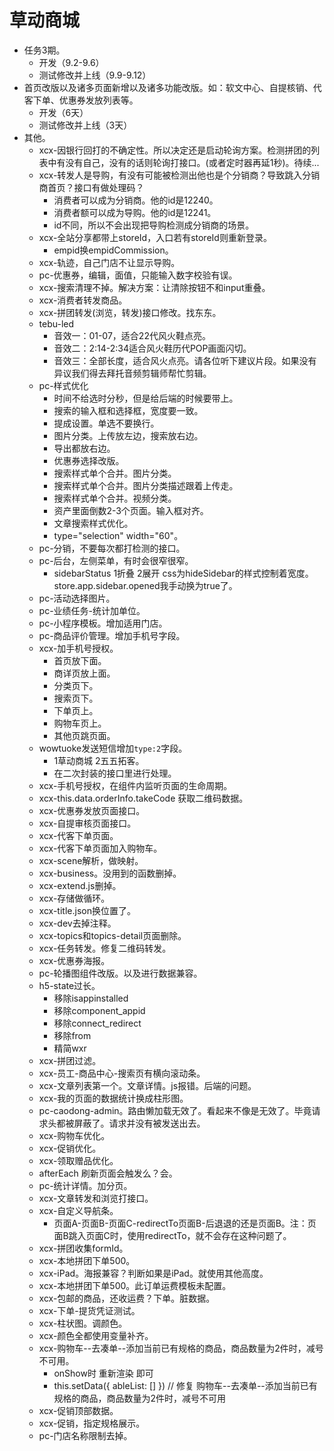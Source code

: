 # 草动商城
* 任务3期。
    - 开发（9.2-9.6）
    - 测试修改并上线（9.9-9.12）
* 首页改版以及诸多页面新增以及诸多功能改版。如：软文中心、自提核销、代客下单、优惠券发放列表等。
    - 开发（6天）
    - 测试修改并上线（3天）
* 其他。
    - xcx-因银行回打的不确定性。所以决定还是启动轮询方案。检测拼团的列表中有没有自己，没有的话则轮询打接口。(或者定时器再延1秒)。待续...
    - xcx-转发人是导购，有没有可能被检测出他也是个分销商？导致跳入分销商首页？接口有做处理码？
        - 消费者可以成为分销商。他的id是12240。
        - 消费者额可以成为导购。他的id是12241。
        - id不同，所以不会出现把导购检测成分销商的场景。
    - xcx-全站分享都带上storeId，入口若有storeId则重新登录。
        - empid换empidCommission。
    - xcx-轨迹，自己门店不让显示导购。
    - pc-优惠券，编辑，面值，只能输入数字校验有误。
    - xcx-搜索清理不掉。解决方案：让清除按钮不和input重叠。
    - xcx-消费者转发商品。
    - xcx-拼团转发(浏览，转发)接口修改。找东东。
    - tebu-led
        - 音效一：01-07，适合22代风火鞋点亮。
        - 音效二：2:14-2:34适合风火鞋历代POP画面闪切。
        - 音效三：全部长度，适合风火点亮。请各位听下建议片段。如果没有异议我们得去拜托音频剪辑师帮忙剪辑。
    - pc-样式优化
        - 时间不给选时分秒，但是给后端的时候要带上。
        - 搜索的输入框和选择框，宽度要一致。
        - 提成设置。单选不要换行。
        - 图片分类。上传放左边，搜索放右边。
        - 导出都放右边。
        - 优惠券选择改版。
        - 搜索样式单个合并。图片分类。
        - 搜索样式单个合并。图片分类描述跟着上传走。
        - 搜索样式单个合并。视频分类。
        - 资产里面倒数2-3个页面。输入框对齐。
        - 文章搜索样式优化。
        - type="selection" width="60"。
    - pc-分销，不要每次都打检测的接口。
    - pc-后台，左侧菜单，有时会很窄很窄。
        - sidebarStatus 1折叠 2展开 css为hideSidebar的样式控制着宽度。store.app.sidebar.opened我手动换为true了。
    - pc-活动选择图片。
    - pc-业绩任务-统计加单位。
    - pc-小程序模板。增加适用门店。
    - pc-商品评价管理。增加手机号字段。
    - xcx-加手机号授权。
        - 首页放下面。
        - 商详页放上面。
        - 分类页下。
        - 搜索页下。
        - 下单页上。
        - 购物车页上。
        - 其他页跳页面。
    - wowtuoke发送短信增加`type:2`字段。
        - 1草动商城 2五五拓客。
        - 在二次封装的接口里进行处理。
    - xcx-手机号授权，在组件内监听页面的生命周期。
    - xcx-this.data.orderInfo.takeCode 获取二维码数据。
    - xcx-优惠券发放页面接口。
    - xcx-自提审核页面接口。
    - xcx-代客下单页面。
    - xcx-代客下单页面加入购物车。
    - xcx-scene解析，做映射。
    - xcx-business。没用到的函数删掉。
    - xcx-extend.js删掉。
    - xcx-存储做循环。
    - xcx-title.json换位置了。
    - xcx-dev去掉注释。
    - xcx-topics和topics-detail页面删除。
    - xcx-任务转发。修复二维码转发。
    - xcx-优惠券海报。
    - pc-轮播图组件改版。以及进行数据兼容。
    - h5-state过长。
        - 移除isappinstalled
        - 移除component_appid
        - 移除connect_redirect
        - 移除from
        - 精简wxr
    - xcx-拼团过滤。
    - xcx-员工-商品中心-搜索页有横向滚动条。
    - xcx-文章列表第一个。文章详情。js报错。后端的问题。
    - xcx-我的页面的数据统计换成柱形图。
    - pc-caodong-admin。路由懒加载无效了。看起来不像是无效了。毕竟请求头都被屏蔽了。请求并没有被发送出去。
    - xcx-购物车优化。
    - xcx-促销优化。
    - xcx-领取赠品优化。
    - afterEach 刷新页面会触发么？会。
    - pc-统计详情。加分页。
    - xcx-文章转发和浏览打接口。
    - xcx-自定义导航条。
        - 页面A-页面B-页面C-redirectTo页面B-后退退的还是页面B。注：页面B跳入页面C时，使用redirectTo，就不会存在这种问题了。
    - xcx-拼团收集formId。
    - xcx-本地拼团下单500。
    - xcx-iPad。海报兼容？判断如果是iPad。就使用其他高度。
    - xcx-本地拼团下单500。此订单运费模板未配置。
    - xcx-包邮的商品，还收运费？下单。脏数据。
    - xcx-下单-提货凭证测试。
    - xcx-柱状图。调颜色。
    - xcx-颜色全都使用变量补齐。
    - xcx-购物车--去凑单--添加当前已有规格的商品，商品数量为2件时，减号不可用。
        - onShow时 重新渲染 即可
        - this.setData({ ableList: [] }) // 修复 购物车--去凑单--添加当前已有规格的商品，商品数量为2件时，减号不可用
    - xcx-促销顶部数据。
    - xcx-促销，指定规格展示。
    - pc-门店名称限制去掉。
